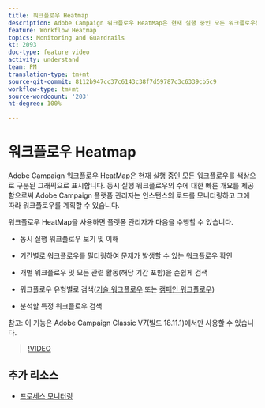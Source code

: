 ```yaml
---
title: 워크플로우 Heatmap
description: Adobe Campaign 워크플로우 HeatMap은 현재 실행 중인 모든 워크플로우를 색상으로 구분된 그래픽으로 표시합니다.  동시 실행 워크플로우의 수에 대한 빠른 개요를 제공함으로써 Adobe Campaign 플랫폼 관리자는 인스턴스의 로드를 모니터링하고 그에 따라 워크플로우를 계획할 수 있습니다.
feature: Workflow Heatmap
topics: Monitoring and Guardrails
kt: 2093
doc-type: feature video
activity: understand
team: PM
translation-type: tm+mt
source-git-commit: 8112b947cc37c6143c38f7d59787c3c6339cb5c9
workflow-type: tm+mt
source-wordcount: '203'
ht-degree: 100%

---
```



# 워크플로우 Heatmap

Adobe Campaign 워크플로우 HeatMap은 현재 실행 중인 모든 워크플로우를 색상으로 구분된 그래픽으로 표시합니다.  동시 실행 워크플로우의 수에 대한 빠른 개요를 제공함으로써 Adobe Campaign 플랫폼 관리자는 인스턴스의 로드를 모니터링하고 그에 따라 워크플로우를 계획할 수 있습니다.

워크플로우 HeatMap을 사용하면 플랫폼 관리자가 다음을 수행할 수 있습니다.

* 동시 실행 워크플로우 보기 및 이해
* 기간별로 워크플로우를 필터링하여 문제가 발생할 수 있는 워크플로우 확인
* 개별 워크플로우 및 모든 관련 활동(해당 기간 포함)을 손쉽게 검색

* 워크플로우 유형별로 검색([기술 워크플로우](https://docs.adobe.com/content/help/ko-KR/campaign-classic/using/automating-with-workflows/general-operation/building-a-workflow.html#technical-workflows) 또는 [캠페인 워크플로우](https://docs.adobe.com/content/help/ko-KR/campaign-classic/using/automating-with-workflows/general-operation/building-a-workflow.html#campaign-workflows))

* 분석할 특정 워크플로우 검색

참고: 이 기능은 Adobe Campaign Classic V7(빌드 18.11.1)에서만 사용할 수 있습니다.

>[!VIDEO](https://video.tv.adobe.com/v/25558?quality=12)

## 추가 리소스

* [프로세스 모니터링](https://docs.adobe.com/content/help/ko-KR/campaign-classic/using/monitoring-campaign-classic/production-procedures/monitoring-processes.html#Workflow_monitoring)

